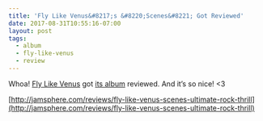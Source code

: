 ```yaml
---
title: 'Fly Like Venus&#8217;s &#8220;Scenes&#8221; Got Reviewed'
date: 2017-08-31T10:55:16-07:00
layout: post
tags:
  - album
  - fly-like-venus
  - review
---
```

Whoa! [Fly Like Venus](http://flylikevenus.com) got [its album](https://flylikevenus.bandcamp.com) reviewed. And it&#8217;s so nice! <3

[http://jamsphere.com/reviews/fly-like-venus-scenes-ultimate-rock-thrill](http://jamsphere.com/reviews/fly-like-venus-scenes-ultimate-rock-thrill)

<!--more-->
